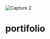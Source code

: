 ![Capture 2](https://github.com/Ravigithub08/portifolio/assets/126548286/2d61bd6c-f730-4c47-853c-ff441b771ef3)
# portifolio
